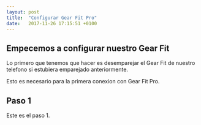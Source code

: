 ```yaml
---
layout: post
title:  "Configurar Gear Fit Pro"
date:   2017-11-26 17:15:51 +0100
---
```


## Empecemos a configurar nuestro Gear Fit
Lo primero que tenemos que hacer es desemparejar el Gear Fit de nuestro telefono si estubiera emparejado anteriormente.

Esto es necesario para la primera conexion con Gear Fit Pro.

## Paso 1
Este es el paso 1.
